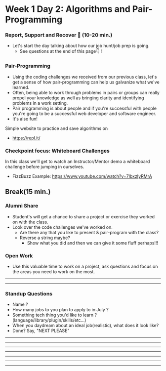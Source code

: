 # Week 1 Day 2: Algorithms and Pair-Programming

### Report, Support and Recover 🤕 (10-20 min.)
* Let's start the day talking about how our job hunt/job prep is going.
  * See questions at the end of this page👇 !

### Pair-Programming
* Using the coding challenges we received from our previous class, let's get a sense of how pair-programming can help us galvanize what we've learned.
* Often, being able to work through problems in pairs or groups can really propel your knowledge as well as bringing clarity and identifying problems in a work setting.
* Pair programming is about people and if you're successful with people you're going to be a successful web developer and software engineer.
* It's also fun!

Simple website to practice and save algorithms on
* https://repl.it/

### Checkpoint focus: Whiteboard Challenges
In this class we'll get to watch an Instructor/Mentor demo a whiteboard challenge before jumping in ourselves.
* FizzBuzz Example: https://www.youtube.com/watch?v=7IbxzIyRMrA

## Break(15 min.)

### Alumni Share
* Student's will get a chance to share a project or exercise they worked on with the class.
* Look over the code challenges we've worked on.
  * Are there any that you like to present & pair-program with the class?
  * Reverse a string maybe?
    * Show what you did and then we can give it some fluff perhaps!!!

### Open Work
* Use this valuable time to work on a project, ask questions and focus on the areas you need to work on the most.

----

----  
### Standup Questions
* Name ?
* How many jobs to you plan to apply to in July ?
* Something tech thing you'd like to learn ? (language/library/plugin/skills/etc...)
* When you daydream about an ideal job(realistic), what does it look like?
* Done? Say, "NEXT PLEASE"
----

----  

----

----

----

----

----

